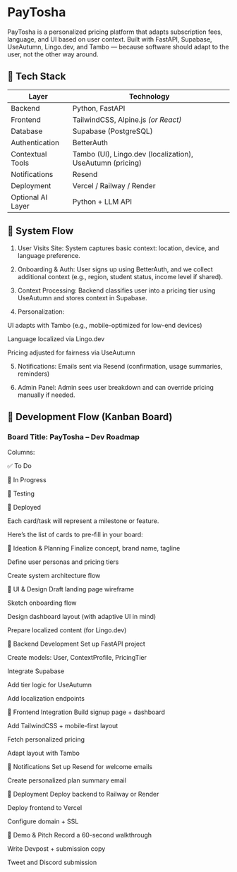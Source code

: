 # PayTosha
PayTosha is a personalized pricing platform that adapts subscription fees, language, and UI based on user context. Built with FastAPI, Supabase, UseAutumn, Lingo.dev, and Tambo — because software should adapt to the user, not the other way around.

## 🔧 Tech Stack
| Layer             | Technology                                                |
| ----------------- | --------------------------------------------------------- |
| Backend           | Python, FastAPI                                           |
| Frontend          | TailwindCSS, Alpine.js *(or React)*                       |
| Database          | Supabase (PostgreSQL)                                     |
| Authentication    | BetterAuth                                                |
| Contextual Tools  | Tambo (UI), Lingo.dev (localization), UseAutumn (pricing) |
| Notifications     | Resend                                                    |
| Deployment        | Vercel / Railway / Render                                 |
| Optional AI Layer | Python + LLM API                                          |

## 🔁 System Flow
1. User Visits Site:
System captures basic context: location, device, and language preference.

2. Onboarding & Auth:
User signs up using BetterAuth, and we collect additional context (e.g., region, student status, income level if shared).

3. Context Processing:
Backend classifies user into a pricing tier using UseAutumn and stores context in Supabase.

4. Personalization:

UI adapts with Tambo (e.g., mobile-optimized for low-end devices)

Language localized via Lingo.dev

Pricing adjusted for fairness via UseAutumn

5. Notifications:
Emails sent via Resend (confirmation, usage summaries, reminders)

6. Admin Panel:
Admin sees user breakdown and can override pricing manually if needed.

## 🚀 Development Flow (Kanban Board)

### Board Title: PayTosha – Dev Roadmap
Columns:

✅ To Do

🔨 In Progress

🧪 Testing

🚀 Deployed

Each card/task will represent a milestone or feature.

Here’s the list of cards to pre-fill in your board:

🔹 Ideation & Planning
Finalize concept, brand name, tagline

Define user personas and pricing tiers

Create system architecture flow

🔹 UI & Design
Draft landing page wireframe

Sketch onboarding flow

Design dashboard layout (with adaptive UI in mind)

Prepare localized content (for Lingo.dev)

🔹 Backend Development
Set up FastAPI project

Create models: User, ContextProfile, PricingTier

Integrate Supabase

Add tier logic for UseAutumn

Add localization endpoints

🔹 Frontend Integration
Build signup page + dashboard

Add TailwindCSS + mobile-first layout

Fetch personalized pricing

Adapt layout with Tambo

🔹 Notifications
Set up Resend for welcome emails

Create personalized plan summary email

🔹 Deployment
Deploy backend to Railway or Render

Deploy frontend to Vercel

Configure domain + SSL

🔹 Demo & Pitch
Record a 60-second walkthrough

Write Devpost + submission copy

Tweet and Discord submission
